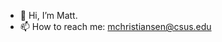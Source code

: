 - 👋 Hi, I’m Matt.
- 📫 How to reach me: mchristiansen@csus.edu

<!---
pythagoras-19/pythagoras-19 is a ✨ special ✨ repository because its `README.md` (this file) appears on your GitHub profile.
You can click the Preview link to take a look at your changes.
--->
